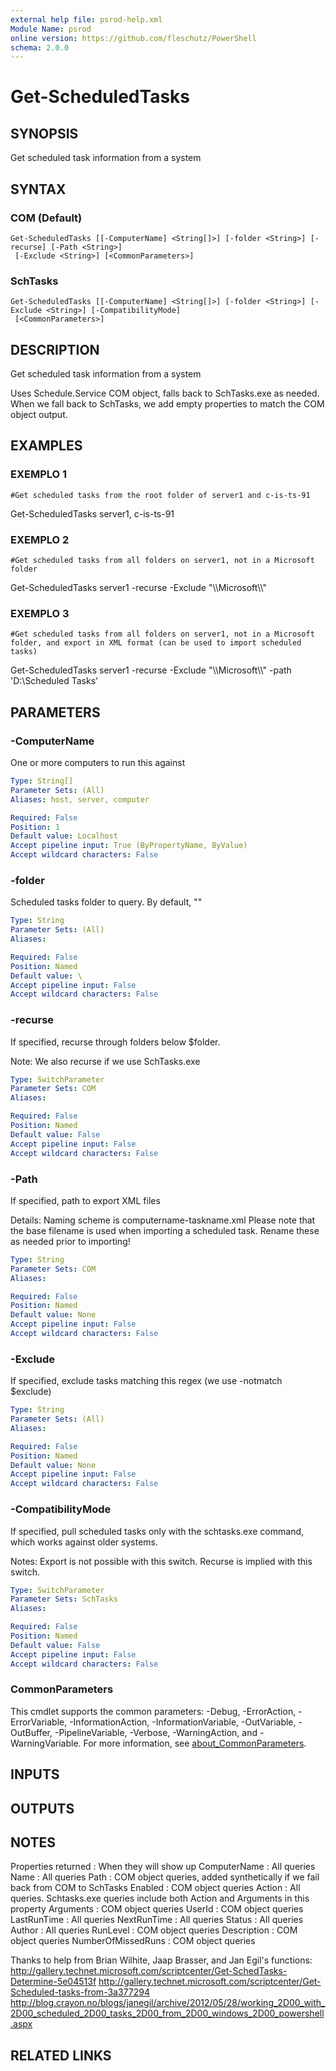 ```yaml
---
external help file: psrod-help.xml
Module Name: psrod
online version: https://github.com/fleschutz/PowerShell
schema: 2.0.0
---
```


# Get-ScheduledTasks

## SYNOPSIS
Get scheduled task information from a system

## SYNTAX

### COM (Default)
```
Get-ScheduledTasks [[-ComputerName] <String[]>] [-folder <String>] [-recurse] [-Path <String>]
 [-Exclude <String>] [<CommonParameters>]
```

### SchTasks
```
Get-ScheduledTasks [[-ComputerName] <String[]>] [-folder <String>] [-Exclude <String>] [-CompatibilityMode]
 [<CommonParameters>]
```

## DESCRIPTION
Get scheduled task information from a system

Uses Schedule.Service COM object, falls back to SchTasks.exe as needed.
When we fall back to SchTasks, we add empty properties to match the COM object output.

## EXAMPLES

### EXEMPLO 1
```
#Get scheduled tasks from the root folder of server1 and c-is-ts-91
```

Get-ScheduledTasks server1, c-is-ts-91

### EXEMPLO 2
```
#Get scheduled tasks from all folders on server1, not in a Microsoft folder
```

Get-ScheduledTasks server1 -recurse -Exclude "\\\\Microsoft\\\\"

### EXEMPLO 3
```
#Get scheduled tasks from all folders on server1, not in a Microsoft folder, and export in XML format (can be used to import scheduled tasks)
```

Get-ScheduledTasks server1 -recurse -Exclude "\\\\Microsoft\\\\" -path 'D:\Scheduled Tasks'

## PARAMETERS

### -ComputerName
One or more computers to run this against

```yaml
Type: String[]
Parameter Sets: (All)
Aliases: host, server, computer

Required: False
Position: 1
Default value: Localhost
Accept pipeline input: True (ByPropertyName, ByValue)
Accept wildcard characters: False
```

### -folder
Scheduled tasks folder to query. 
By default, "\"

```yaml
Type: String
Parameter Sets: (All)
Aliases:

Required: False
Position: Named
Default value: \
Accept pipeline input: False
Accept wildcard characters: False
```

### -recurse
If specified, recurse through folders below $folder.

Note:  We also recurse if we use SchTasks.exe

```yaml
Type: SwitchParameter
Parameter Sets: COM
Aliases:

Required: False
Position: Named
Default value: False
Accept pipeline input: False
Accept wildcard characters: False
```

### -Path
If specified, path to export XML files

Details:
    Naming scheme is computername-taskname.xml
    Please note that the base filename is used when importing a scheduled task. 
Rename these as needed prior to importing!

```yaml
Type: String
Parameter Sets: COM
Aliases:

Required: False
Position: Named
Default value: None
Accept pipeline input: False
Accept wildcard characters: False
```

### -Exclude
If specified, exclude tasks matching this regex (we use -notmatch $exclude)

```yaml
Type: String
Parameter Sets: (All)
Aliases:

Required: False
Position: Named
Default value: None
Accept pipeline input: False
Accept wildcard characters: False
```

### -CompatibilityMode
If specified, pull scheduled tasks only with the schtasks.exe command, which works against older systems.

Notes:
    Export is not possible with this switch.
    Recurse is implied with this switch.

```yaml
Type: SwitchParameter
Parameter Sets: SchTasks
Aliases:

Required: False
Position: Named
Default value: False
Accept pipeline input: False
Accept wildcard characters: False
```

### CommonParameters
This cmdlet supports the common parameters: -Debug, -ErrorAction, -ErrorVariable, -InformationAction, -InformationVariable, -OutVariable, -OutBuffer, -PipelineVariable, -Verbose, -WarningAction, and -WarningVariable. For more information, see [about_CommonParameters](http://go.microsoft.com/fwlink/?LinkID=113216).

## INPUTS

## OUTPUTS

## NOTES
Properties returned    : When they will show up
    ComputerName       : All queries
    Name               : All queries
    Path               : COM object queries, added synthetically if we fail back from COM to SchTasks
    Enabled            : COM object queries
    Action             : All queries. 
Schtasks.exe queries include both Action and Arguments in this property
    Arguments          : COM object queries
    UserId             : COM object queries
    LastRunTime        : All queries
    NextRunTime        : All queries
    Status             : All queries
    Author             : All queries
    RunLevel           : COM object queries
    Description        : COM object queries
    NumberOfMissedRuns : COM object queries

Thanks to help from Brian Wilhite, Jaap Brasser, and Jan Egil's functions:
    http://gallery.technet.microsoft.com/scriptcenter/Get-SchedTasks-Determine-5e04513f
    http://gallery.technet.microsoft.com/scriptcenter/Get-Scheduled-tasks-from-3a377294
    http://blog.crayon.no/blogs/janegil/archive/2012/05/28/working_2D00_with_2D00_scheduled_2D00_tasks_2D00_from_2D00_windows_2D00_powershell.aspx

## RELATED LINKS
